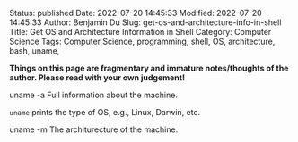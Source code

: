 Status: published
Date: 2022-07-20 14:45:33
Modified: 2022-07-20 14:45:33
Author: Benjamin Du
Slug: get-os-and-architecture-info-in-shell
Title: Get OS and Architecture Information in Shell
Category: Computer Science
Tags: Computer Science, programming, shell, OS, architecture, bash, uname, 

**Things on this page are fragmentary and immature notes/thoughts of the author. Please read with your own judgement!**

uname -a
Full information about the machine. 

`uname`
prints the type of OS, 
e.g., Linux, Darwin, etc.

uname -m
The architurecture of the machine.
